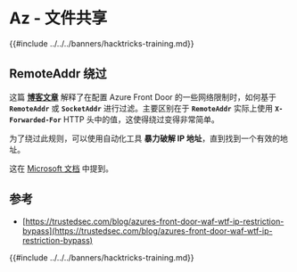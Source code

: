 # Az - 文件共享

{{#include ../../../banners/hacktricks-training.md}}

## RemoteAddr 绕过

这篇 **[博客文章](https://trustedsec.com/blog/azures-front-door-waf-wtf-ip-restriction-bypass)** 解释了在配置 Azure Front Door 的一些网络限制时，如何基于 **`RemoteAddr`** 或 **`SocketAddr`** 进行过滤。主要区别在于 **`RemoteAddr`** 实际上使用 **`X-Forwarded-For`** HTTP 头中的值，这使得绕过变得非常简单。

为了绕过此规则，可以使用自动化工具 **暴力破解 IP 地址**，直到找到一个有效的地址。

这在 [Microsoft 文档](https://learn.microsoft.com/en-us/azure/web-application-firewall/afds/waf-front-door-configure-ip-restriction) 中提到。

## 参考

- [https://trustedsec.com/blog/azures-front-door-waf-wtf-ip-restriction-bypass](https://trustedsec.com/blog/azures-front-door-waf-wtf-ip-restriction-bypass)

{{#include ../../../banners/hacktricks-training.md}}
